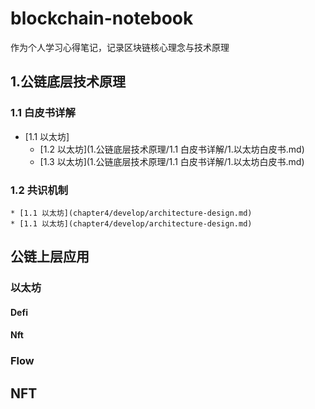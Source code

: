 
# blockchain-notebook
作为个人学习心得笔记，记录区块链核心理念与技术原理


## 1.公链底层技术原理

### 1.1 白皮书详解

* [1.1 以太坊] 
  * [1.2 以太坊](1.公链底层技术原理/1.1 白皮书详解/1.以太坊白皮书.md)
  * [1.3 以太坊](1.公链底层技术原理/1.1 白皮书详解/1.以太坊白皮书.md)

### 1.2 共识机制

    * [1.1 以太坊](chapter4/develop/architecture-design.md)
    * [1.1 以太坊](chapter4/develop/architecture-design.md)


## 公链上层应用

### 以太坊

#### Defi

#### Nft


### Flow

## NFT


